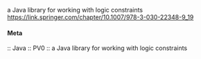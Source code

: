a Java library for working with logic constraints
https://link.springer.com/chapter/10.1007/978-3-030-22348-9_19

#### Meta
:: Java
:: PV0 :: a Java library for working with logic constraints